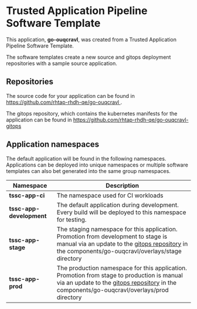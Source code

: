 # Trusted Application Pipeline Software Template

This application, **go-ouqcravl**, was created from a Trusted Application Pipeline Software Template.

The software templates create a new source and gitops deployment repositories with a sample source application. 

## Repositories

The source code for your application can be found in [https://github.com/rhtap-rhdh-qe/go-ouqcravl ](https://github.com/rhtap-rhdh-qe/go-ouqcravl ).
 
The gitops repository, which contains the kubernetes manifests for the application can be found in 
[https://github.com/rhtap-rhdh-qe/go-ouqcravl-gitops ](https://github.com/rhtap-rhdh-qe/go-ouqcravl-gitops ) 

## Application namespaces 

The default application will be found in the following namespaces. Applications can be deployed into unique namespaces or multiple software templates can also bet generated into the same group namespaces.  

|  Namespace   |  Description   |  
| -------- | -------- |
| **tssc-app-ci** | The namespace used for CI workloads |
| **tssc-app-development** | The default application during development. Every build will be deployed to this namespace for testing. |
| **tssc-app-stage** | The staging namespace for this application. Promotion from development to stage is manual via an update to the [gitops repository](https://github.com/rhtap-rhdh-qe/go-ouqcravl-gitops ) in the components/go-ouqcravl/overlays/stage directory |
| **tssc-app-prod** | The production namespace for this application. Promotion from stage to production is manual via an update to the [gitops repository](https://github.com/rhtap-rhdh-qe/go-ouqcravl-gitops ) in the components/go-ouqcravl/overlays/prod directory |